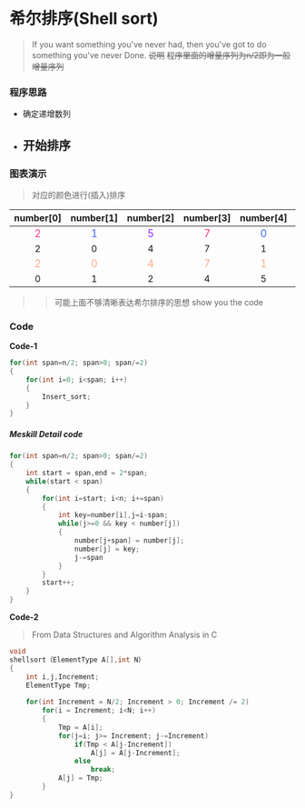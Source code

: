#  希尔排序(Shell sort)

>If you want something you've never had, then you've got to do something you've never Done.
~~说明~~
~~程序里面的增量序列为n/2即为一般增量序列~~
### 程序思路
- 确定递增数列
- 开始排序
	- 
### 图表演示

>对应的颜色进行(插入)排序

|   number[0]   |  number[1]    |  number[2]    |   number[3]   |  number[4]    |  number[5]    | Span |
|:---: | :----: | :----: | :----: | :----: | :----: | :----: |
| <font color=#FF3E96 size=4>2</font> | <font color=#436EEE size=4>1</font> | <font color=#9B30FF size=4>5</font> | <font color=#FF3E96 size=4>7</font>  | <font color=#436EEE size=4>0</font>  |    <font color=#9B30FF size=4>4</font>  | Span=3&sort |
|2|0|4|7|1|5|after_sort|
|<font color=#FFAE89 size=4>2</font>|<font color=#FFAE89 size=4>0</font>|<font color=#FFAE89 size=4>4</font>|<font color=#FFAE89 size=4>7</font>|<font color=#FFAE89 size=4>1</font>|<font color=#FFAE89 size=4>5</font>|span=1&sort|
|0|1|2|4|5|7|after_sort|

> > 可能上面不够清晰表达希尔排序的思想
> > show you the code

### Code

**Code-1**

```c
for(int span=n/2; span>0; span/=2)
{
    for(int i=0; i<span; i++)
    {
        Insert_sort;
    }
}
```
##### **Meskill Detail code**

```c
for(int span=n/2; span>0; span/=2)
{
	int start = span,end = 2*span;
	while(start < span)
	{
		for(int i=start; i<n; i+=span)
		{
            int key=number[i],j=i-span;
            while(j>=0 && key < number[j])
            {
                number[j+span] = number[j];
                number[j] = key;
                j-=span
            }
		}
        start++;
	}
}
```
**Code-2**

> From  Data Structures and Algorithm Analysis in C

```c
void
shellsort（ElementType A[],int N）
{
    int i,j,Increment;
    ElementType Tmp;
    
    for(int Increment = N/2; Increment > 0; Increment /= 2)
		for(i = Increment; i<N; i++)
		{
            Tmp = A[i];
            for(j=i; j>= Increment; j-=Increment)
            	if(Tmp < A[j-Increment])
            		A[j] = A[j-Increment];
            	else
            		break;
            A[j] = Tmp;
		}
}
```





